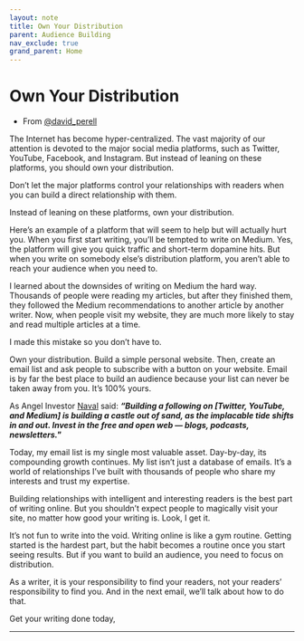 ```yaml
---
layout: note
title: Own Your Distribution
parent: Audience Building
nav_exclude: true
grand_parent: Home
---
```


# Own Your Distribution

- From [@david_perell](https://twitter.com/david_perell)

The Internet has become hyper-centralized. The vast majority of our attention is devoted to the major social media platforms, such as Twitter, YouTube, Facebook, and Instagram. But instead of leaning on these platforms, you should own your distribution.

Don’t let the major platforms control your relationships with readers when you can build a direct relationship with them.

Instead of leaning on these platforms, own your distribution.

Here’s an example of a platform that will seem to help but will actually hurt you. When you first start writing, you’ll be tempted to write on Medium. Yes, the platform will give you quick traffic and short-term dopamine hits. But when you write on somebody else’s distribution platform, you aren’t able to reach your audience when you need to.

I learned about the downsides of writing on Medium the hard way. Thousands of people were reading my articles, but after they finished them, they followed the Medium recommendations to another article by another writer. Now, when people visit my website, they are much more likely to stay and read multiple articles at a time.

I made this mistake so you don’t have to.

Own your distribution. Build a simple personal website. Then, create an email list and ask people to subscribe with a button on your website. Email is by far the best place to build an audience because your list can never be taken away from you. It’s 100% yours.

As Angel Investor [Naval](https://el2.convertkit-mail.com/c/p9umngk4embquzxl5zsq/7qh7h8hm3n4k3e/aHR0cHM6Ly90d2l0dGVyLmNvbS9uYXZhbD9yZWZfc3JjPXR3c3JjJTVFZ29vZ2xlJTdDdHdjYW1wJTVFc2VycCU3Q3R3Z3IlNUVhdXRob3I=) said:
**_“Building a following on [Twitter, YouTube, and Medium] is building a castle out of sand, as the implacable tide shifts in and out. Invest in the free and open web — blogs, podcasts, newsletters."_**

Today, my email list is my single most valuable asset. Day-by-day, its compounding growth continues. My list isn’t just a database of emails. It’s a world of relationships I’ve built with thousands of people who share my interests and trust my expertise.

Building relationships with intelligent and interesting readers is the best part of writing online. But you shouldn’t expect people to magically visit your site, no matter how good your writing is. Look, I get it.

It’s not fun to write into the void. Writing online is like a gym routine. Getting started is the hardest part, but the habit becomes a routine once you start seeing results. But if you want to build an audience, you need to focus on distribution.

As a writer, it is your responsibility to find your readers, not your readers’ responsibility to find you. And in the next email, we’ll talk about how to do that.

Get your writing done today,

---
